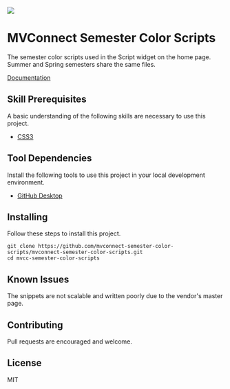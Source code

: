 ![](https://img.shields.io/static/v1?label=category&message=scripts&color=red)

# MVConnect Semester Color Scripts

The semester color scripts used in the Script widget on the home page. Summer and Spring semesters share the same files.

[Documentation](doc/toc.md)

## Skill Prerequisites

A basic understanding of the following skills are necessary to use this project.

* [CSS3](https://developer.mozilla.org/en-US/docs/Web/CSS)

## Tool Dependencies

Install the following tools to use this project in your local development environment.

* [GitHub Desktop](https://desktop.github.com/)

## Installing

Follow these steps to install this project.

	git clone https://github.com/mvconnect-semester-color-scripts/mvconnect-semester-color-scripts.git
	cd mvcc-semester-color-scripts

## Known Issues

The snippets are not scalable and written poorly due to the vendor's master page.

## Contributing

Pull requests are encouraged and welcome.

## License

MIT
